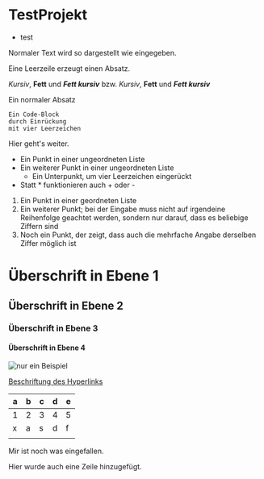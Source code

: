# TestProjekt

- test

Normaler Text wird so dargestellt wie eingegeben.

Eine Leerzeile erzeugt einen Absatz.

*Kursiv*, **Fett** und ***Fett kursiv*** bzw.
_Kursiv_, __Fett__ und ___Fett kursiv___


Ein normaler Absatz

    Ein Code-Block
    durch Einrückung
    mit vier Leerzeichen

Hier geht's weiter.

* Ein Punkt in einer ungeordneten Liste
* Ein weiterer Punkt in einer ungeordneten Liste
    * Ein Unterpunkt, um vier Leerzeichen eingerückt
* Statt * funktionieren auch + oder -

1. Ein Punkt in einer geordneten Liste
1. Ein weiterer Punkt; bei der Eingabe muss nicht auf irgendeine Reihenfolge geachtet werden, sondern nur darauf, dass es beliebige Ziffern sind
1. Noch ein Punkt, der zeigt, dass auch die mehrfache Angabe derselben Ziffer möglich ist

# Überschrift in Ebene 1
## Überschrift in Ebene 2
### Überschrift in Ebene 3
#### Überschrift in Ebene 4


![nur ein Beispiel](https://upload.wikimedia.org/wikipedia/commons/d/d9/Example_de.jpg?20150328061122 "Beispielbild")


[Beschriftung des Hyperlinks](https://de.wikipedia.org/ "Titel, der beim Überfahren mit der Maus angezeigt wird")

| a 	| b 	| c 	| d 	| e 	|
|---	|---	|---	|---	|---	|
| 1 	| 2 	| 3 	| 4 	| 5 	|
| x 	| a 	| s 	| d 	| f 	|
|   	|   	|   	|   	|   	|


Mir ist noch was eingefallen.

Hier wurde auch eine Zeile hinzugefügt.
